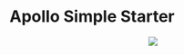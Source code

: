 <h1> Apollo Simple Starter </h1>

<p align="center">
	<img align="center" src="http://i.imgur.com/BSYBn1L.gif" />
</p>
